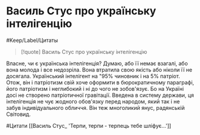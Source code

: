 # Василь Стус про українську інтелігенцію

#Keep/Label/Цитаты

>[!quote] Василь Стус про українську інтелігенцію
>
Власне, чи є українська інтелігенція? Думаю, або її немає взагалі, або вона молода і все недозріла. Вона втратила свою якість або ніколи її не досягала. Український інтелігент на "95% чиновник і на 5% патріот. Отож, він і патріотизм свій хоче оформити в бюрократичному параграфі, його патріотизм і неглибокий і ні до чого не зобов'язує. Бо на Україні досі не створено патріотичної гравітації. Введена в систему держави, ця інтелігенція не чує жодного обов'язку перед народом, який так і не забув індивідуального обличчя. Він теж многоликий янус, радянській Світовид.

#Цитати
[[Василь Стус_ 'Терпи, терпи - терпець тебе шліфує...']]
